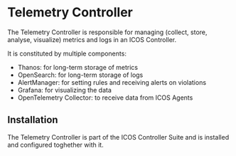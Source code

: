# Telemetry Controller

The Telemetry Controller is responsible for managing (collect, store, analyse, visualize) metrics and logs in an ICOS Controller.

It is constituted by multiple components:
- Thanos: for long-term storage of metrics
- OpenSearch: for long-term storage of logs
- AlertManager: for setting rules and receiving alerts on violations
- Grafana: for visualizing the data
- OpenTelemetry Collector: to receive data from ICOS Agents


## Installation

The Telemetry Controller is part of the ICOS Controller Suite and is installed and configured toghether with it.
